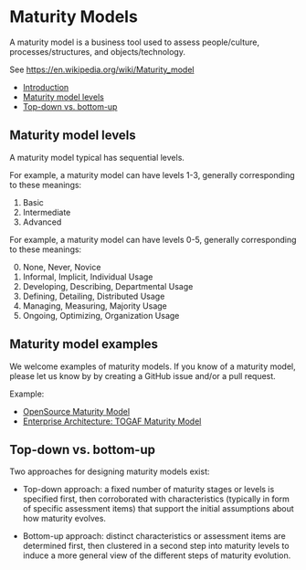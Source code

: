 # Maturity Models

A maturity model is a business tool used to assess people/culture, processes/structures, and objects/technology.

See https://en.wikipedia.org/wiki/Maturity_model

* [Introduction](#introduction)
* [Maturity model levels](#maturity-model-levels)
* [Top-down vs. bottom-up](#top-down-vs-bottom-up)


<h2><a name="maturity-model-levels">Maturity model levels</a></h2>

A maturity model typical has sequential levels.

For example, a maturity model can have levels 1-3, generally corresponding to these meanings:

1. Basic
2. Intermediate
3. Advanced

For example, a maturity model can have levels 0-5, generally corresponding to these meanings:

0. None, Never, Novice
1. Informal, Implicit, Individual Usage
2. Developing, Describing, Departmental Usage
3. Defining, Detailing, Distributed Usage
4. Managing, Measuring, Majority Usage
5. Ongoing, Optimizing, Organization Usage


<h2><a name="maturity-model-examples">Maturity model examples</a></h2>

We welcome examples of maturity models. If you know of a maturity model, please let us know by by creating a GitHub issue and/or a pull request.

Example:

* [OpenSource Maturity Model](software/open_source/opensource_maturity_model.md)
* [Enterprise Architecture: TOGAF Maturity Model](software/enterprise_architecture/togaf_maturity_model.md)


<h2><a name="top-down-vs-bottom-up">Top-down vs. bottom-up</a></h2>

Two approaches for designing maturity models exist:

* Top-down approach: a fixed number of maturity stages or levels is specified first, then corroborated with characteristics (typically in form of specific assessment items) that support the initial assumptions about how maturity evolves.

* Bottom-up approach: distinct characteristics or assessment items are determined first, then clustered in a second step into maturity levels to induce a more general view of the different steps of maturity evolution.
